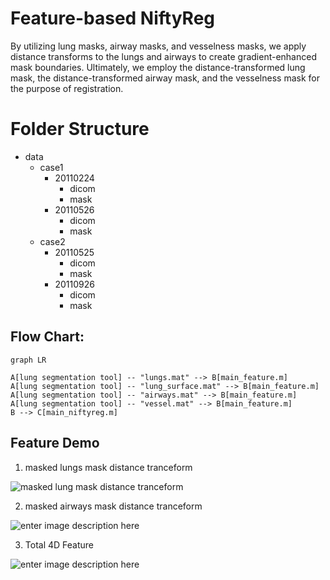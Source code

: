 # Feature-based NiftyReg

By utilizing lung masks, airway masks, and vesselness masks, we apply distance transforms to the lungs and airways to create gradient-enhanced mask boundaries. Ultimately, we employ the distance-transformed lung mask, the distance-transformed airway mask, and the vesselness mask for the purpose of registration.

# Folder Structure
- data
  - case1
    - 20110224
      - dicom
      - mask
    - 20110526
      - dicom
      - mask
  - case2
    - 20110525
      - dicom
      - mask
    - 20110926
      - dicom
      - mask

##  Flow Chart:

```mermaid
graph LR

A[lung segmentation tool] -- "lungs.mat" --> B[main_feature.m]
A[lung segmentation tool] -- "lung_surface.mat" --> B[main_feature.m]
A[lung segmentation tool] -- "airways.mat" --> B[main_feature.m]
A[lung segmentation tool] -- "vessel.mat" --> B[main_feature.m]
B --> C[main_niftyreg.m]
```
## Feature Demo

 1. masked lungs mask distance tranceform

![masked lung mask distance tranceform](https://lh3.googleusercontent.com/pw/ADCreHfpgAAylFYoi0_1tSCcG5NsRQo4IFGnt5fnS0Ri03bj46U7CV3LRwnCYJBf7SEZ0BDlWE3bnYfnCtmNo0Ayj8jtOI9FVUxWvkrXpFPpNvWm2YaPWIptxij96HUCJ7EgvgDYqJeNPGpuTNHuVcsL55EPO3QGjTVtAa_FO3fUpW0gRarYCvOL7RctuIFHXaA1aQXZtatsx8cRPXzRYz7MaZ6WtC_D8YS1DDl0IrQuUQzsATM68m_vnDVmIeZsWwEuO3XndFeyFX07g7hAOegtXwVU7NxCP81LFYtGubSwbnP36IeZpGE2W3uj-N5qwMBo9u0KPsgF0-i4cuMr5OYJfU-6Bl1pixGUUB84gITJ6o5TBPeEsKHmgRLNm_cR8Pb0Gk2CyVixGyfmjTrJIicybBbc3hnzQOBcn9EeBSw6fd8l8_A7Q1BXMs2gtO7g0rnV3xhT7PaPRvDHUNCR4z8n5p5zmpR004F26BflS6WsaQU8rSQr7Wv0axTZ53lGzQzbtsBNT9Sd1N82ctpflXVgdDUUxGuheoCucHS3kAJ20lAj90i7p_FuvfBmuYtPfnoecdg5lJWBndMyksKzUMojlXChDwuMpitDeh3E6Qh6zgSw2HvrFxL8IgBdUBaofeOLFhegkgnkfqueOpoAQhAT1VqWgbsKb1YMijEs8zkLSw2rmfxmRVlcrxti--_AaXX7bTsoQzivTdblaWz_eOoXP2RejOVjBmhv9yg6-5MJFEb4qjZiy0ALj2UsFgmv7mX4WCbL1NNmW95Vj5k_Gh1YwlT1C-EWdH0_XQhE7feaDUFqOTuJ46UUOYR-s4cKe-lxxsz4pKtS2YHB26T1n2dyBsDWE7EVSMvCMt0jBaD804JoZu1dr-Z_Gg8ToEXCDexS4SUJRUxy-RJwkSUUDbIOzFpHjv7MIrJyXt_C1wf8RKUAwk5oUbPO-yCghFMuXfs=w503-h454-s-no-gm?authuser=0)

2. masked airways mask distance tranceform

![enter image description here](https://lh3.googleusercontent.com/pw/ADCreHd6xeo0mi9Endwm6Ifqf2__qR5tE42y4ghB3ikncnza3voyxfmSpo6PMYOQFAgEDqj5BgvbkA8-spvulPKeJtDrfdyiyBBroJIkaMgxukkew1eVlD8BPnh02f-O59Km5J0qMCY2EmGNCaX4LLuS69I9OKpwLj8acnkPF6BbJ0dYPLQMUmdjFzrxFpCcAGVHMc_niUyScLND9MIYPF2JODBErGyp9wcuFbXODLsT28_ldXsPp2j_tZQ6XDaiYaZsru1LXjXmh8u5PHtHQmt2Nkabc5hQQjCsQCjbLFBkQSSLiTztn22tPt3rIzES1qIJz4PBPhpdcqw6g9TrjWQV48M1OLVvBDm-4sYQ_zcoe5TLTPqp9Em2faFLrtTq7GU6LPjieTqdoheQwXbdY5pnreGh7bD9d3y1YRcSIc54n8UDwFtq7QhXx9vacw0w1byEzQZMOOATHQ_Gz8d8xJgFPZI9S-yhYWMZCVAi2PfAUjnUldSIWmSjoGLBWB92ABjsfe9bpcC7vTU0irgBF4zMUWUC_4fwG3x3Lm_BOSADPh6X0EtzwK7vyUlvGEBOSduaL0V6NvF9paHAxyw8O3yI9zBbEa431T8CEMX32LLhi-foVo53KeuaFpEPl7Q29RmiQfEgxlSIBN-Fu-ZJxiaGfEVNb2E2LKPouYAxzfrFrKoVTpfiF5WK6yZn1eukwWgSvy-grk3egAIQVr5nY3fD0CwrbtzLSg3DFQdOKB1kZHKVoms8yNUn3czrHPJVKCdgj4Fwr5xqwZqh6xP7dkBlcnYWpyd4Cow7bSj1QqB_WOYRDimn_8JAJBQCPwnCDo-3c4STcVdT56xpOrmBiyt3fFszDktdS5UR8G3ZyCx2nhKPxiwDhGhDrIWol_NjGY8XpPNSvZX21QCPfqHr1sDpVLoYQenWiA_pVoAnF5yOQrDUJbc7YImr9oJIJx0lh1A=w503-h454-s-no-gm?authuser=0)

3. Total 4D Feature

![enter image description here](https://lh3.googleusercontent.com/pw/ADCreHcptkELJgG40dtP2BoowdxLU-O94GNUjum9gUE-lp20k5tApApDfeWJBSFDalUsWNtCCS0VKPDh2pa0bwT25-h5-Z9npkuhRFyGWNKSEBSs0oK8cZLSvfmnWEtsvhSWmC09Sh1CDXD957DZ0skfJmESFn7KihSm6s48J7XK2gYhc3NmfCqF8UHqSOlFF1y4qt8gMeZSjEi8f_v2JVFkiZ8bCdMAryyG2IAHLTrSVSX9swxe-5lNwwNX6NDe03q2XYZ7_P1AKOd-m_XQqOdHlaVXkLp5otyO2w5KKpmPukjx0iGMo0BGjPK5GR8wY0SN-Thnkn8VtYTnglH629wJEjB5BxgJ-US_NvAmlVV0AMvRJmWd7kLg7sDqo-zjhRf7dvLSodsgKyR8A78tUUxWKRmrpBJoZGw9Nbsica2-ZxnWmJ3rugUP68rTcPgeaEo1xxy0a-91YX95QwkK7U1CKCh4LUseki9aG4OFLbwWWsYAWSBZHUwzLRk5Rgdugp5ZjUNQsrA8NbhiqiZYHhyUfWHnK4LeMlCgFJMPSYxE2qqgpaOYrDz-qxs-_26RIxM4peI0fmbvO3DFe0eN2AyLQuGgQtDSSKfuYKquhROHSvi3ygKD6KnU7kkPa6q0mnL_pBfZrQStswRTHXFtm5RkJXtbUeKMfB8hDOdOiHFkDXDqOhWqCfgxRi1zmeQ7Z8X4G24zDNXlctSBmU4qxSsgZpzJhW-eBogf8flv3hpddhsNPYirHONsWHqHSVPerk1Az-jEj0ijdpGewUaUoNhHOY4pxq8q7GBepFvzMgh4ThaQwGa4nJXmxHxkKSuQ1KXy0aU5CKPIHGKphGqY79jy8mXd4zXm57TDbUjf39jXaxAnRXAa9o9CYwTGL5kqWda2uPx-VvN8pyzJUzdL5IRgnPorNJ_DsjyDiOJ-VrwBAqqumciGwPAFGac8uSh-tGc=w503-h454-s-no-gm?authuser=0)
